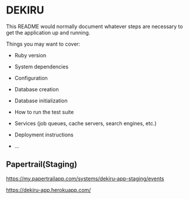 # DEKIRU

This README would normally document whatever steps are necessary to get the
application up and running.

Things you may want to cover:

* Ruby version

* System dependencies

* Configuration

* Database creation

* Database initialization

* How to run the test suite

* Services (job queues, cache servers, search engines, etc.)

* Deployment instructions

* ...




## Papertrail(Staging)
https://my.papertrailapp.com/systems/dekiru-app-staging/events

https://dekiru-app.herokuapp.com/
